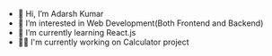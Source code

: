 - 👋 Hi, I’m Adarsh Kumar
- 👀 I’m interested in Web Development(Both Frontend and Backend)
- 🌱 I’m currently learning React.js
- 🧑‍💻 I'm currently working on Calculator project

<!---
Adarshkumar03/Adarshkumar03 is a ✨ special ✨ repository because its `README.md` (this file) appears on your GitHub profile.
You can click the Preview link to take a look at your changes.
--->
